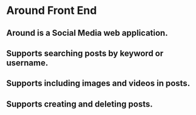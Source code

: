 # Around Front End

## Around is a Social Media web application.

## Supports searching posts by keyword or username.

## Supports including images and videos in posts.

## Supports creating and deleting posts.
